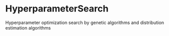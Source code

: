 # HyperparameterSearch
Hyperparameter optimization search by genetic algorithms and distribution estimation algorithms
